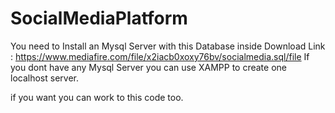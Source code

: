 # SocialMediaPlatform
You need to Install an Mysql Server with this Database inside Download Link : https://www.mediafire.com/file/x2iacb0xoxy76bv/socialmedia.sql/file If you dont have any Mysql Server you can use XAMPP to create one localhost server.

if you want you can work to this code too.
